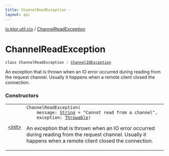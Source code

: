 ```yaml
---
title: ChannelReadException - 
layout: api
---
```


<div class='api-docs-breadcrumbs'><a href="../index.html">io.ktor.util.cio</a> / <a href="./index.html">ChannelReadException</a></div>

# ChannelReadException

<div class="signature"><code><span class="keyword">class </span><span class="identifier">ChannelReadException</span>&nbsp;<span class="symbol">:</span>&nbsp;<a href="../-channel-i-o-exception/index.html"><span class="identifier">ChannelIOException</span></a></code></div>

An exception that is thrown when an IO error occurred during reading from the request channel.
Usually it happens when a remote client closed the connection.

### Constructors

<table class="api-docs-table">
<tbody>
<tr>
<td markdown="1">

<a href="-init-.html">&lt;init&gt;</a>


</td>
<td markdown="1">
<div class="signature"><code><span class="identifier">ChannelReadException</span><span class="symbol">(</span><br/>&nbsp;&nbsp;&nbsp;&nbsp;<span class="parameterName" id="io.ktor.util.cio.ChannelReadException$<init>(kotlin.String, kotlin.Throwable)/message">message</span><span class="symbol">:</span>&nbsp;<a href="https://kotlinlang.org/api/latest/jvm/stdlib/kotlin/-string/index.html"><span class="identifier">String</span></a>&nbsp;<span class="symbol">=</span>&nbsp;"Cannot read from a channel"<span class="symbol">, </span><br/>&nbsp;&nbsp;&nbsp;&nbsp;<span class="parameterName" id="io.ktor.util.cio.ChannelReadException$<init>(kotlin.String, kotlin.Throwable)/exception">exception</span><span class="symbol">:</span>&nbsp;<a href="https://kotlinlang.org/api/latest/jvm/stdlib/kotlin/-throwable/index.html"><span class="identifier">Throwable</span></a><span class="symbol">)</span></code></div>

An exception that is thrown when an IO error occurred during reading from the request channel.
Usually it happens when a remote client closed the connection.


</td>
</tr>
</tbody>
</table>
